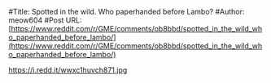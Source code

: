 #Title: Spotted in the wild. Who paperhanded before Lambo?
#Author: meow604
#Post URL: [https://www.reddit.com/r/GME/comments/ob8bbd/spotted_in_the_wild_who_paperhanded_before_lambo/](https://www.reddit.com/r/GME/comments/ob8bbd/spotted_in_the_wild_who_paperhanded_before_lambo/)


https://i.redd.it/wwxc1huvch871.jpg